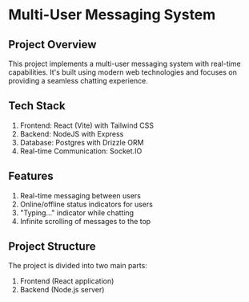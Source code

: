 # Multi-User Messaging System

## Project Overview

This project implements a multi-user messaging system with real-time capabilities. It's built using modern web technologies and focuses on providing a seamless chatting experience.

## Tech Stack

1. Frontend: React (Vite) with Tailwind CSS
2. Backend: NodeJS with Express
3. Database: Postgres with Drizzle ORM
4. Real-time Communication: Socket.IO

## Features

1. Real-time messaging between users
2. Online/offline status indicators for users
3. "Typing..." indicator while chatting
4. Infinite scrolling of messages to the top

## Project Structure

The project is divided into two main parts:

1. Frontend (React application)
2. Backend (Node.js server)


